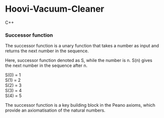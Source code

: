 # Hoovi-Vacuum-Cleaner
C++
### Successor function
The successor function is a unary function that takes a number as input and returns the next number in the sequence.

Here, successor function denoted as S, while the number is n. S(n) gives the next number in the sequence after n.

S(0) = 1 <br />
S(1) = 2 <br />
S(2) = 3 <br />
S(3) = 4 <br />
S(4) = 5

The successor function is a key building block in the Peano axioms, which provide an axiomatisation of the natural numbers. 

